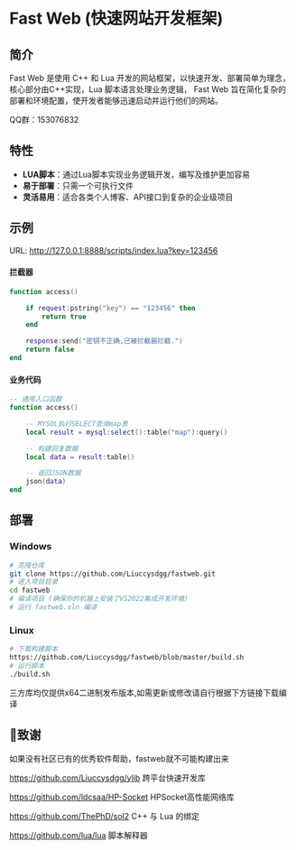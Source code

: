 ﻿# Fast Web (快速网站开发框架)


## 简介
Fast Web 是使用 C++ 和 Lua 开发的网站框架，以快速开发、部署简单为理念，核心部分由C++实现，Lua 脚本语言处理业务逻辑，
Fast Web 旨在简化复杂的部署和环境配置，使开发者能够迅速启动并运行他们的网站。

QQ群：153076832
## 特性
- **LUA脚本**：通过Lua脚本实现业务逻辑开发，编写及维护更加容易
- **易于部署**：只需一个可执行文件
- **灵活易用**：适合各类个人博客、API接口到复杂的企业级项目

## 示例

URL: http://127.0.0.1:8888/scripts/index.lua?key=123456

#### 拦截器
```lua
function access()

    if request:pstring("key") == "123456" then
		return true
	end

	response:send("密钥不正确,已被拦截器拦截.")	
	return false
end
```
#### 业务代码
```lua
-- 通用入口函数
function access()

    -- MYSQL执行SELECT查询map表
	local result = mysql:select():table("map"):query()

	-- 构建回复数据
	local data = result:table()

	-- 返回JSON数据
	json(data)
end
```

## 部署
### Windows
```bash
# 克隆仓库
git clone https://github.com/Liuccysdgg/fastweb.git
# 进入项目目录
cd fastweb
# 编译项目 (确保你的机器上安装了VS2022集成开发环境)
# 运行 fastweb.sln 编译
```

### Linux
```bash
# 下载构建脚本
https://github.com/Liuccysdgg/fastweb/blob/master/build.sh
# 运行脚本
./build.sh
```

三方库均仅提供x64二进制发布版本,如需更新或修改请自行根据下方链接下载编译

## 🙇致谢
如果没有社区已有的优秀软件帮助，fastweb就不可能构建出来

https://github.com/Liuccysdgg/ylib 跨平台快速开发库

https://github.com/ldcsaa/HP-Socket HPSocket高性能网络库

https://github.com/ThePhD/sol2 C++ 与 Lua 的绑定

https://github.com/lua/lua 脚本解释器

